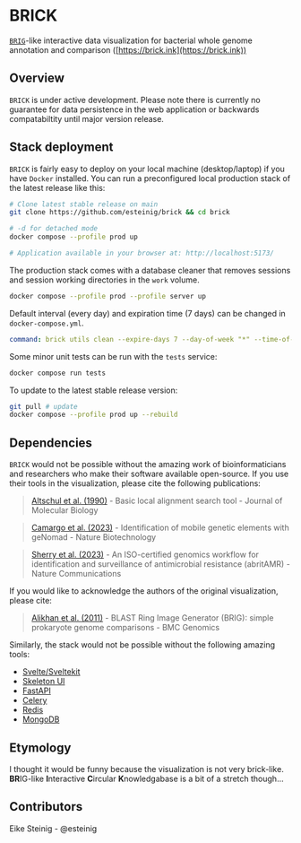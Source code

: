 # BRICK

[`BRIG`]()-like interactive data visualization for bacterial whole genome annotation and comparison ([https://brick.ink](https://brick.ink))

## Overview

`BRICK` is under active development. Please note there is currently no guarantee for data persistence in the web application or backwards compatabiltity until major version release. 

## Stack deployment

`BRICK` is fairly easy to deploy on your local machine (desktop/laptop) if you have `Docker` installed. You can run a preconfigured local production stack of the latest release like this:

```bash
# Clone latest stable release on main
git clone https://github.com/esteinig/brick && cd brick

# -d for detached mode
docker compose --profile prod up 

# Application available in your browser at: http://localhost:5173/ 
```

The production stack comes with a database cleaner that removes sessions and session working directories in the `work` volume. 

```bash
docker compose --profile prod --profile server up 
```

Default interval (every day) and expiration time (7 days) can be changed in `docker-compose.yml`.

```yml
command: brick utils clean --expire-days 7 --day-of-week "*" --time-of-day '04:00' --log /tmp/brick-cleaner.log
```

Some minor unit tests can be run with the `tests` service:

```bash
docker compose run tests
```

To update to the latest stable release version:

```bash
git pull # update
docker compose --profile prod up --rebuild 
```

## Dependencies

`BRICK` would not be possible without the amazing work of bioinformaticians and researchers who make their software available open-source. 
If you use their tools in the visualization, please cite the following publications:

> [Altschul et al. (1990)](https://pubmed.ncbi.nlm.nih.gov/2231712/) - Basic local alignment search tool - Journal of Molecular Biology

> [Camargo et al. (2023)](https://www.nature.com/articles/s41587-023-01953-y) - Identification of mobile genetic elements with geNomad - Nature Biotechnology

> [Sherry et al. (2023)](https://www.nature.com/articles/s41467-022-35713-4) - An ISO-certified genomics workflow for identification and surveillance of antimicrobial resistance (abritAMR) - Nature Communications

If you would like to acknowledge the authors of the original visualization, please cite:

> [Alikhan et al. (2011)](https://bmcgenomics.biomedcentral.com/articles/10.1186/1471-2164-12-402) - BLAST Ring Image Generator (BRIG): simple prokaryote genome comparisons - BMC Genomics

Similarly, the stack would not be possible without the following amazing tools:

* [Svelte/Sveltekit](https://kit.svelte.dev/)
* [Skeleton UI](https://www.skeleton.dev/)
* [FastAPI](https://fastapi.tiangolo.com/)
* [Celery](https://docs.celeryq.dev/en/stable/)
* [Redis](https://github.com/redis/redis)
* [MongoDB](https://www.mongodb.com/)

## Etymology

I thought it would be funny because the visualization is not very brick-like. **BR**IG-like **I**nteractive **C**ircular **K**nowledgabase is a bit of a stretch though...

## Contributors

Eike Steinig - @esteinig
